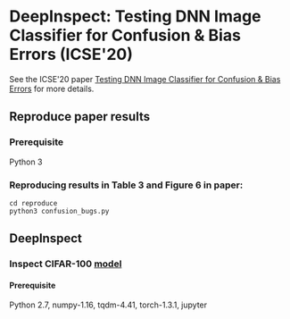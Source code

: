# DeepInspect: Testing DNN Image Classifier for Confusion & Bias Errors  (ICSE'20)
See the ICSE'20 paper [Testing DNN Image Classifier for Confusion & Bias Errors](https://arxiv.org/pdf/1905.07831.pdf) for more details.


## Reproduce paper results

### Prerequisite
Python 3

### Reproducing results in Table 3 and Figure 6 in paper:  
```
cd reproduce
python3 confusion_bugs.py
```
## DeepInspect

### Inspect CIFAR-100 [model](https://github.com/aaron-xichen/pytorch-playground)
#### Prerequisite
Python 2.7, numpy-1.16, tqdm-4.41, torch-1.3.1, jupyter

